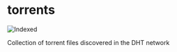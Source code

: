 torrents 
========
![Indexed](https://img.shields.io/badge/indexed-7212-blue)

Collection of torrent files discovered in the DHT network
